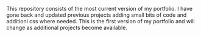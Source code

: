 This repository consists of the most current version of my portfolio. I have gone back and updated previous projects adding small bits of code and additionl css where needed. This is the first version of my portfolio and will change as additional projects become available. 
